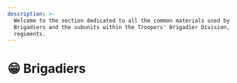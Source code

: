 ```yaml
---
description: >-
  Welcome to the section dedicated to all the common materials used by the
  Brigadiers and the subunits within the Troopers' Brigadier Division, known as
  regiments.
---
```


# 😁 Brigadiers

